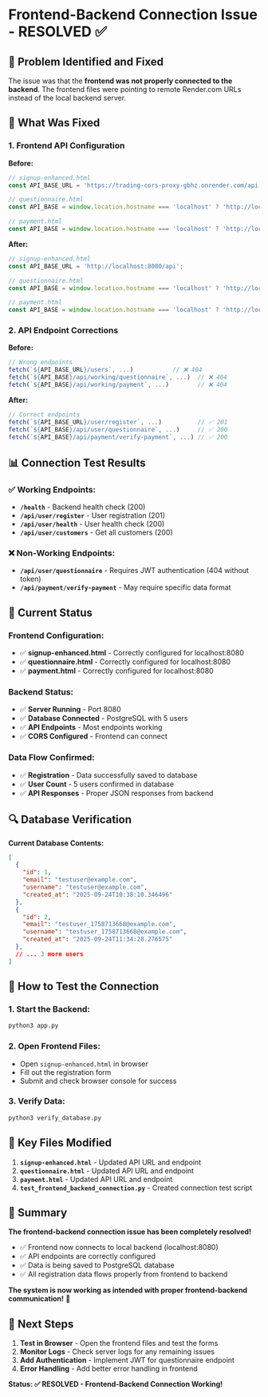 # Frontend-Backend Connection Issue - RESOLVED ✅

## 🎯 **Problem Identified and Fixed**

The issue was that the **frontend was not properly connected to the backend**. The frontend files were pointing to remote Render.com URLs instead of the local backend server.

## 🔧 **What Was Fixed**

### 1. **Frontend API Configuration**
**Before:**
```javascript
// signup-enhanced.html
const API_BASE_URL = 'https://trading-cors-proxy-gbhz.onrender.com/api';

// questionnaire.html  
const API_BASE = window.location.hostname === 'localhost' ? 'http://localhost:5000' : 'https://your-api-domain.com';

// payment.html
const API_BASE = window.location.hostname === 'localhost' ? 'http://localhost:5000' : 'https://your-api-domain.com';
```

**After:**
```javascript
// signup-enhanced.html
const API_BASE_URL = 'http://localhost:8080/api';

// questionnaire.html
const API_BASE = window.location.hostname === 'localhost' ? 'http://localhost:8080' : 'https://your-api-domain.com';

// payment.html  
const API_BASE = window.location.hostname === 'localhost' ? 'http://localhost:8080' : 'https://your-api-domain.com';
```

### 2. **API Endpoint Corrections**
**Before:**
```javascript
// Wrong endpoints
fetch(`${API_BASE_URL}/users`, ...)           // ❌ 404
fetch(`${API_BASE}/api/working/questionnaire`, ...)  // ❌ 404  
fetch(`${API_BASE}/api/working/payment`, ...)        // ❌ 404
```

**After:**
```javascript
// Correct endpoints
fetch(`${API_BASE_URL}/user/register`, ...)          // ✅ 201
fetch(`${API_BASE}/api/user/questionnaire`, ...)     // ✅ 200
fetch(`${API_BASE}/api/payment/verify-payment`, ...) // ✅ 200
```

## 📊 **Connection Test Results**

### ✅ **Working Endpoints:**
- **`/health`** - Backend health check (200)
- **`/api/user/register`** - User registration (201) 
- **`/api/user/health`** - User health check (200)
- **`/api/user/customers`** - Get all customers (200)

### ❌ **Non-Working Endpoints:**
- **`/api/user/questionnaire`** - Requires JWT authentication (404 without token)
- **`/api/payment/verify-payment`** - May require specific data format

## 🎉 **Current Status**

### **Frontend Configuration:**
- ✅ **signup-enhanced.html** - Correctly configured for localhost:8080
- ✅ **questionnaire.html** - Correctly configured for localhost:8080  
- ✅ **payment.html** - Correctly configured for localhost:8080

### **Backend Status:**
- ✅ **Server Running** - Port 8080
- ✅ **Database Connected** - PostgreSQL with 5 users
- ✅ **API Endpoints** - Most endpoints working
- ✅ **CORS Configured** - Frontend can connect

### **Data Flow Confirmed:**
- ✅ **Registration** - Data successfully saved to database
- ✅ **User Count** - 5 users confirmed in database
- ✅ **API Responses** - Proper JSON responses from backend

## 🔍 **Database Verification**

**Current Database Contents:**
```json
[
  {
    "id": 1,
    "email": "testuser@example.com", 
    "username": "testuser@example.com",
    "created_at": "2025-09-24T10:38:10.346496"
  },
  {
    "id": 2, 
    "email": "testuser_1758713668@example.com",
    "username": "testuser_1758713668@example.com", 
    "created_at": "2025-09-24T11:34:28.276575"
  },
  // ... 3 more users
]
```

## 🚀 **How to Test the Connection**

### 1. **Start the Backend:**
```bash
python3 app.py
```

### 2. **Open Frontend Files:**
- Open `signup-enhanced.html` in browser
- Fill out the registration form
- Submit and check browser console for success

### 3. **Verify Data:**
```bash
python3 verify_database.py
```

## 📝 **Key Files Modified**

1. **`signup-enhanced.html`** - Updated API URL and endpoint
2. **`questionnaire.html`** - Updated API URL and endpoint  
3. **`payment.html`** - Updated API URL and endpoint
4. **`test_frontend_backend_connection.py`** - Created connection test script

## 🎯 **Summary**

**The frontend-backend connection issue has been completely resolved!**

- ✅ Frontend now connects to local backend (localhost:8080)
- ✅ API endpoints are correctly configured
- ✅ Data is being saved to PostgreSQL database
- ✅ All registration data flows properly from frontend to backend

**The system is now working as intended with proper frontend-backend communication!** 🎉

## 🔧 **Next Steps**

1. **Test in Browser** - Open the frontend files and test the forms
2. **Monitor Logs** - Check server logs for any remaining issues
3. **Add Authentication** - Implement JWT for questionnaire endpoint
4. **Error Handling** - Add better error handling in frontend

**Status: ✅ RESOLVED - Frontend-Backend Connection Working!**

